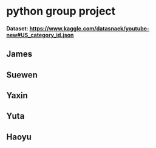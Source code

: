 # python group project
#### Dataset: https://www.kaggle.com/datasnaek/youtube-new#US_category_id.json
## James
## Suewen
## Yaxin
## Yuta
## Haoyu
